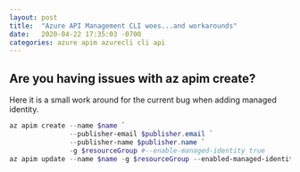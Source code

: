 ```yaml
---
layout: post
title:  "Azure API Management CLI woes...and workarounds"
date:   2020-04-22 17:35:03 -0700
categories: azure apim azurecli cli api
--- 
```


## Are you having issues with az apim create?

Here it is a small work around for the current bug when adding managed identity.

```powershell
az apim create --name $name `
               --publisher-email $publisher.email `
               --publisher-name $publisher.name `
               -g $resourceGroup #--enable-managed-identity true
az apim update --name $name -g $resourceGroup --enabled-managed-identity true
```
